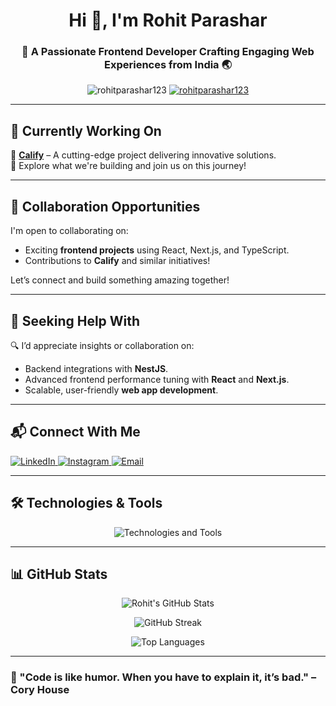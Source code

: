 <h1 align="center">Hi 👋, I'm Rohit Parashar</h1>
<h3 align="center">🚀 A Passionate Frontend Developer Crafting Engaging Web Experiences from India 🌏</h3>

<p align="center">
  <img src="https://komarev.com/ghpvc/?username=rohitparashar123&label=Profile%20views&color=0e75b6&style=flat" alt="rohitparashar123" />
  <a href="https://github.com/ryo-ma/github-profile-trophy">
    <img src="https://github-profile-trophy.vercel.app/?username=rohitparashar123&row=1&theme=onedark" alt="rohitparashar123" />
  </a>
</p>

---

## 🔭 Currently Working On
🌟 **[Calify](https://calify.in/)** – A cutting-edge project delivering innovative solutions.  
🚀 Explore what we're building and join us on this journey!

---

## 👯 Collaboration Opportunities
I'm open to collaborating on:  
- Exciting **frontend projects** using React, Next.js, and TypeScript.  
- Contributions to **Calify** and similar initiatives!  

Let’s connect and build something amazing together!

---

## 🤝 Seeking Help With
🔍 I’d appreciate insights or collaboration on:  
- Backend integrations with **NestJS**.  
- Advanced frontend performance tuning with **React** and **Next.js**.  
- Scalable, user-friendly **web app development**.  

---

## 📬 Connect With Me
<p align="left">
  <a href="https://www.linkedin.com/in/rohit-parashar-3303981bb/" target="_blank">
    <img src="https://img.shields.io/badge/LinkedIn-0A66C2?style=for-the-badge&logo=linkedin&logoColor=white" alt="LinkedIn" />
  </a>
  <a href="https://www.instagram.com/rohitparashar___/" target="_blank">
    <img src="https://img.shields.io/badge/Instagram-E4405F?style=for-the-badge&logo=instagram&logoColor=white" alt="Instagram" />
  </a>
  <a href="mailto:rohitparasharsofficial@gmail.com">
    <img src="https://img.shields.io/badge/Email-D14836?style=for-the-badge&logo=gmail&logoColor=white" alt="Email" />
  </a>
</p>

---

## 🛠️ Technologies & Tools
<p align="center">
  <img src="https://skillicons.dev/icons?i=react,nextjs,ts,js,html,css,tailwind,redux,graphql,firebase,git" alt="Technologies and Tools" />
</p>

---

## 📊 GitHub Stats
<p align="center">
  <img src="https://github-readme-stats.vercel.app/api?username=rohitparashar123&show_icons=true&theme=radical" alt="Rohit's GitHub Stats" />
</p>

<p align="center">
  <img src="https://github-readme-streak-stats.herokuapp.com/?user=rohitparashar123&theme=radical" alt="GitHub Streak" />
</p>

<p align="center">
  <img src="https://github-readme-stats.vercel.app/api/top-langs/?username=rohitparashar123&layout=compact&theme=radical" alt="Top Languages" />
</p>

---

### 🌟 "Code is like humor. When you have to explain it, it’s bad." – Cory House
